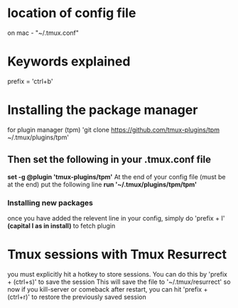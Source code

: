# location of config file 
on mac - "~/.tmux.conf"




# Keywords explained
prefix = 'ctrl+b'

# Installing the package manager 
for plugin manager (tpm) 'git clone https://github.com/tmux-plugins/tpm ~/.tmux/plugins/tpm'
## Then set the following in your .tmux.conf file
__set -g @plugin 'tmux-plugins/tpm'__ 
At the end of your config file (must be at the end) put the following line
__run '~/.tmux/plugins/tpm/tpm'__
### Installing new packages 
once you have added the relevent line in your config, 
simply do 'prefix + I' __(capital I as in install)__ to fetch plugin 


# Tmux sessions with Tmux Resurrect 
you must explicitly hit a hotkey to store sessions. 
You can do this by 'prefix + (ctrl+s)' to save the session 
This will save the file to '~/.tmux/resurrect'
so now if you kill-server or comeback after restart, 
you can hit 'prefix + (ctrl+r)' to restore the previously saved session 

